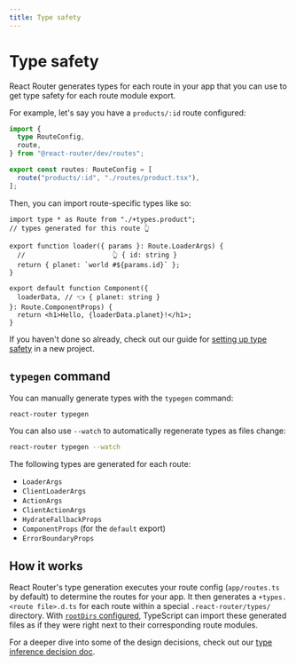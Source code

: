 ```yaml
---
title: Type safety
---
```


# Type safety

React Router generates types for each route in your app that you can use to get type safety for each route module export.

For example, let's say you have a `products/:id` route configured:

```ts filename=app/routes.ts
import {
  type RouteConfig,
  route,
} from "@react-router/dev/routes";

export const routes: RouteConfig = [
  route("products/:id", "./routes/product.tsx"),
];
```

Then, you can import route-specific types like so:

```tsx filename=app/routes/product.tsx
import type * as Route from "./+types.product";
// types generated for this route 👆

export function loader({ params }: Route.LoaderArgs) {
  //                      👆 { id: string }
  return { planet: `world #${params.id}` };
}

export default function Component({
  loaderData, // 👈 { planet: string }
}: Route.ComponentProps) {
  return <h1>Hello, {loaderData.planet}!</h1>;
}
```

If you haven't done so already, check out our guide for [setting up type safety][setting-up-type-safety] in a new project.

## `typegen` command

You can manually generate types with the `typegen` command:

```sh
react-router typegen
```

You can also use `--watch` to automatically regenerate types as files change:

```sh
react-router typegen --watch
```

The following types are generated for each route:

- `LoaderArgs`
- `ClientLoaderArgs`
- `ActionArgs`
- `ClientActionArgs`
- `HydrateFallbackProps`
- `ComponentProps` (for the `default` export)
- `ErrorBoundaryProps`

## How it works

React Router's type generation executes your route config (`app/routes.ts` by default) to determine the routes for your app.
It then generates a `+types.<route file>.d.ts` for each route within a special `.react-router/types/` directory.
With [`rootDirs` configured][setting-up-type-safety], TypeScript can import these generated files as if they were right next to their corresponding route modules.

For a deeper dive into some of the design decisions, check out our [type inference decision doc](https://github.com/remix-run/react-router/blob/dev/decisions/0012-type-inference.md).

[setting-up-type-safety]: ../how-to/setting-up-type-safety.md
